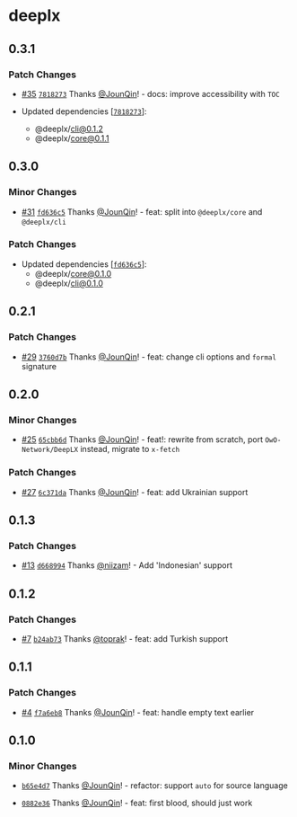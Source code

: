 # deeplx

## 0.3.1

### Patch Changes

- [#35](https://github.com/un-ts/deeplx/pull/35) [`7818273`](https://github.com/un-ts/deeplx/commit/781827308f0487f26b5162d8fec9148b96f1b876) Thanks [@JounQin](https://github.com/JounQin)! - docs: improve accessibility with `TOC`

- Updated dependencies [[`7818273`](https://github.com/un-ts/deeplx/commit/781827308f0487f26b5162d8fec9148b96f1b876)]:
  - @deeplx/cli@0.1.2
  - @deeplx/core@0.1.1

## 0.3.0

### Minor Changes

- [#31](https://github.com/un-ts/deeplx/pull/31) [`fd636c5`](https://github.com/un-ts/deeplx/commit/fd636c590b2255a9f657ac43a400bfdff66af5a6) Thanks [@JounQin](https://github.com/JounQin)! - feat: split into `@deeplx/core` and `@deeplx/cli`

### Patch Changes

- Updated dependencies [[`fd636c5`](https://github.com/un-ts/deeplx/commit/fd636c590b2255a9f657ac43a400bfdff66af5a6)]:
  - @deeplx/core@0.1.0
  - @deeplx/cli@0.1.0

## 0.2.1

### Patch Changes

- [#29](https://github.com/un-ts/deeplx/pull/29) [`3760d7b`](https://github.com/un-ts/deeplx/commit/3760d7b1211aeb8d7cc00b68e23b462b6d4613ab) Thanks [@JounQin](https://github.com/JounQin)! - feat: change cli options and `formal` signature

## 0.2.0

### Minor Changes

- [#25](https://github.com/un-ts/deeplx/pull/25) [`65cbb6d`](https://github.com/un-ts/deeplx/commit/65cbb6dd1191da883e7db039bbcce69d09dc2e7a) Thanks [@JounQin](https://github.com/JounQin)! - feat!: rewrite from scratch, port `OwO-Network/DeepLX` instead, migrate to `x-fetch`

### Patch Changes

- [#27](https://github.com/un-ts/deeplx/pull/27) [`6c371da`](https://github.com/un-ts/deeplx/commit/6c371da7cc8d2b4b538eb715d6ce414c2a005f2e) Thanks [@JounQin](https://github.com/JounQin)! - feat: add Ukrainian support

## 0.1.3

### Patch Changes

- [#13](https://github.com/un-ts/deeplx/pull/13) [`d668994`](https://github.com/un-ts/deeplx/commit/d66899410976f1fb57816b5a1926b87b20615aff) Thanks [@niizam](https://github.com/niizam)! - Add 'Indonesian' support

## 0.1.2

### Patch Changes

- [#7](https://github.com/un-ts/deeplx/pull/7) [`b24ab73`](https://github.com/un-ts/deeplx/commit/b24ab73c26c80db240a2d63936e00c96a010b507) Thanks [@toprak](https://github.com/toprak)! - feat: add Turkish support

## 0.1.1

### Patch Changes

- [#4](https://github.com/un-ts/deeplx/pull/4) [`f7a6eb8`](https://github.com/un-ts/deeplx/commit/f7a6eb8c1cd6f069969db4667f195e0ae195a34b) Thanks [@JounQin](https://github.com/JounQin)! - feat: handle empty text earlier

## 0.1.0

### Minor Changes

- [`b65e4d7`](https://github.com/un-ts/deeplx/commit/b65e4d77ad168dcb1962053bf8545f135074ffab) Thanks [@JounQin](https://github.com/JounQin)! - refactor: support `auto` for source language

* [`0882e36`](https://github.com/un-ts/deeplx/commit/0882e364ffcc2efe2ec68cfe6e3284af82a47714) Thanks [@JounQin](https://github.com/JounQin)! - feat: first blood, should just work
